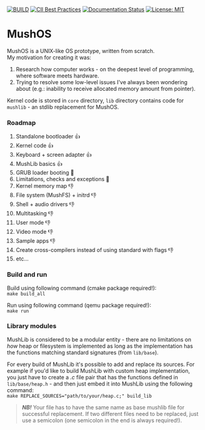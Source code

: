 [![BUILD](https://github.com/pseusys/MushOS/actions/workflows/build.yml/badge.svg)](https://github.com/pseusys/MushOS/actions/workflows/build.yml)
[![CII Best Practices](https://bestpractices.coreinfrastructure.org/projects/4018/badge)](https://bestpractices.coreinfrastructure.org/projects/4018)
[![Documentation Status](https://readthedocs.org/projects/mushos/badge/?version=latest)](https://mushos.readthedocs.io/en/latest/?badge=latest)
[![License: MIT](https://img.shields.io/badge/License-MIT-yellow.svg)](https://opensource.org/licenses/MIT)

# MushOS

MushOS is a UNIX-like OS prototype, written from scratch.  
My motivation for creating it was:
1. Research how computer works - on the deepest level of programming, where software meets hardware.
2. Trying to resolve some low-level issues I've always been wondering about (e.g.: inability to receive allocated memory amount from pointer).

Kernel code is stored in `core` directory, `lib` directory contains code for `mushlib` - an stdlib replacement for MushOS.  


### Roadmap

1. Standalone bootloader 👍
2. Kernel code 👍
3. Keyboard + screen adapter 👍
4. MushLib basics 👍
5. GRUB loader booting 🤙
6. Limitations, checks and exceptions 🤙
7. Kernel memory map 👎
8. File system (MushFS) + initrd 👎
9. Shell + audio drivers 👎
10. Multitasking 👎
11. User mode 👎
12. Video mode 👎
13. Sample apps 👎
14. Create cross-compilers instead of using standard with flags 👎
15. etc...


### Build and run

Build using following command (cmake package required!):  
`make build_all`

Run using following command (qemu package required!):  
`make run`


### Library modules

MushLib is considered to be a modular entity - there are no limitations on *how* heap or filesystem is implemented as long as the implementation has the functions matching standard signatures (from `lib/base`).

For every build of MushLib it's possible to add and replace its sources.
For example if you'd like to build MushLib with custom heap implementation, you just have to create a *.c* file pair that has the functions defined in `lib/base/heap.h` - and then just embed it into MushLib using the following command:  
`make REPLACE_SOURCES="path/to/your/heap.c;" build_lib`

> **_NB!_** Your file has to have the same name as base mushlib file for successful replacement.
> If two different files need to be replaced, just use a semicolon (one semicolon in the end is always required!).
